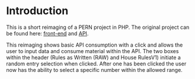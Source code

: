 # Introduction
This is a short reimaging of a PERN project in PHP. The original project can be found here: [front-end]( https://github.com/Richardaeld/DND_Into_The_Abyss) and [API]( https://github.com/Richardaeld/dm_tool_api).

This reimaging shows basic API consumption with a click and allows the user to input data and consume material within the API. The two boxes within the header (Rules as Written (RAW) and House RulesV1) initiate a random entry selection when clicked. After one has been clicked the user now has the ability to select a specific number within the allowed range.
